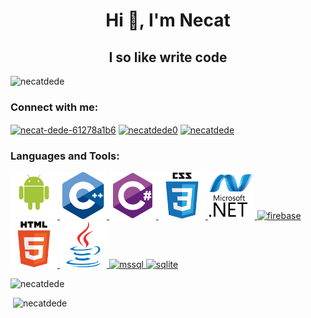 <h1 align="center">Hi 👋, I'm Necat</h1>
<h2 align="center">I so like write code</h2>

<p align="left"> <img src="https://komarev.com/ghpvc/?username=necatdede&label=Profile%20views&color=00ff6e&style=flat" alt="necatdede" /> </p>

<h3 align="left">Connect with me:</h3>
<p align="left">
<a href="https://linkedin.com/in/necat-dede-61278a1b6" target="blank"><img align="center" src="https://cdn.jsdelivr.net/npm/simple-icons@3.0.1/icons/linkedin.svg" alt="necat-dede-61278a1b6" height="30" width="75" /></a>
<a href="https://fb.com/necatdede0" target="blank"><img align="center" src="https://cdn.jsdelivr.net/npm/simple-icons@3.0.1/icons/facebook.svg" alt="necatdede0" height="30" width="75" /></a>
<a href="https://instagram.com/necatdede" target="blank"><img align="center" src="https://cdn.jsdelivr.net/npm/simple-icons@3.0.1/icons/instagram.svg" alt="necatdede" height="30" width="75" /></a>
</p>

<h3 align="left">Languages and Tools:</h3>
<p align="left"> <a href="https://developer.android.com" target="_blank"> <img src="https://raw.githubusercontent.com/devicons/devicon/master/icons/android/android-original-wordmark.svg" alt="android" width="75" height="75"/> </a> <a href="https://www.w3schools.com/cpp/" target="_blank"> <img src="https://raw.githubusercontent.com/devicons/devicon/master/icons/cplusplus/cplusplus-original.svg" alt="cplusplus" width="75" height="75"/> </a> <a href="https://www.w3schools.com/cs/" target="_blank"> <img src="https://raw.githubusercontent.com/devicons/devicon/master/icons/csharp/csharp-original.svg" alt="csharp" width="75" height="75"/> </a> <a href="https://www.w3schools.com/css/" target="_blank"> <img src="https://raw.githubusercontent.com/devicons/devicon/master/icons/css3/css3-original-wordmark.svg" alt="css3" width="75" height="75"/> </a> <a href="https://dotnet.microsoft.com/" target="_blank"> <img src="https://raw.githubusercontent.com/devicons/devicon/master/icons/dot-net/dot-net-original-wordmark.svg" alt="dotnet" width="75" height="75"/> </a> <a href="https://firebase.google.com/" target="_blank"> <img src="https://www.vectorlogo.zone/logos/firebase/firebase-icon.svg" alt="firebase" width="75" height="75"/> </a> <a href="https://www.w3.org/html/" target="_blank"> <img src="https://raw.githubusercontent.com/devicons/devicon/master/icons/html5/html5-original-wordmark.svg" alt="html5" width="75" height="75"/> </a> <a href="https://www.java.com" target="_blank"> <img src="https://raw.githubusercontent.com/devicons/devicon/master/icons/java/java-original.svg" alt="java" width="75" height="75"/> </a> <a href="https://www.microsoft.com/en-us/sql-server" target="_blank"> <img src="https://cdn.worldvectorlogo.com/logos/microsoft-sql-server.svg" alt="mssql" width="75" height="75"/> </a> <a href="https://www.sqlite.org/" target="_blank"> <img src="https://www.vectorlogo.zone/logos/sqlite/sqlite-icon.svg" alt="sqlite" width="75" height="75"/> </a> </p>

<p><img src="https://github-readme-stats.vercel.app/api/top-langs?username=necatdede&show_icons=true&theme=tokyonight&locale=en&layout=compact" alt="necatdede" /></p>

<p>&nbsp;<img src="https://github-readme-stats.vercel.app/api?username=necatdede&show_icons=true&theme=tokyonight&locale=en" alt="necatdede" /></p>
